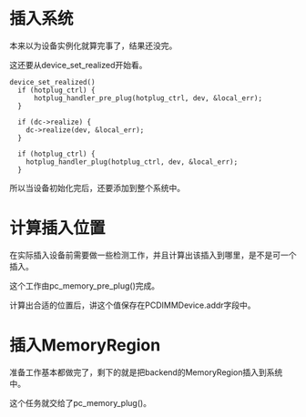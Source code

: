 # 插入系统

本来以为设备实例化就算完事了，结果还没完。

这还要从device_set_realized开始看。

```
device_set_realized()
  if (hotplug_ctrl) {
      hotplug_handler_pre_plug(hotplug_ctrl, dev, &local_err);
  }

  if (dc->realize) {
    dc->realize(dev, &local_err);
  }

  if (hotplug_ctrl) {
    hotplug_handler_plug(hotplug_ctrl, dev, &local_err);
  }
```

所以当设备初始化完后，还要添加到整个系统中。

# 计算插入位置

在实际插入设备前需要做一些检测工作，并且计算出该插入到哪里，是不是可一个插入。

这个工作由pc_memory_pre_plug()完成。

计算出合适的位置后，讲这个值保存在PCDIMMDevice.addr字段中。

# 插入MemoryRegion

准备工作基本都做完了，剩下的就是把backend的MemoryRegion插入到系统中。

这个任务就交给了pc_memory_plug()。
